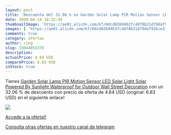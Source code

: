 ```yaml
---
layout: post
title: 'Descuento del 32.06 % en Garden Solar Lamp PIR Motion Sensor LED '
date: 2020-04-14 18:32:49
thumbnailImage: 'https://ae01.alicdn.com/kf/Hdcd0269463fc48f8b21d79daf92bce331/Garden-Solar-Lamp-PIR-Motion-Sensor-LED-Solar-Light-Solar-Powered-By-Sunlight-Waterproof-for-Outdoor.jpg_350x350._SL200_.jpg'
images: [ 'https://ae01.alicdn.com/kf/Hdcd0269463fc48f8b21d79daf92bce331/Garden-Solar-Lamp-PIR-Motion-Sensor-LED-Solar-Light-Solar-Powered-By-Sunlight-Waterproof-for-Outdoor.jpg_350x350._SL200_.jpg' ]
comments: true
category: ofertas
author: ring
slug: 33044053379
description:
actualPrice: 4.64 USD
comparePrice: 6.83 USD
inStock: true
---
```


Tienes [Garden Solar Lamp PIR Motion Sensor LED Solar Light Solar Powered By Sunlight Waterproof for Outdoor Wall Street Decoration](https://www.amazon.com/dp/33044053379/?tag=redken08-20) con un 32.06 % de descuento con precio de oferta de 4.64 USD (original: 6.83 USD) en el siguiente enlace!

[![](https://ae01.alicdn.com/kf/Hdcd0269463fc48f8b21d79daf92bce331/Garden-Solar-Lamp-PIR-Motion-Sensor-LED-Solar-Light-Solar-Powered-By-Sunlight-Waterproof-for-Outdoor.jpg_350x350._SL200_.jpg)](https://www.amazon.com/dp/33044053379/?tag=redken08-20)

[Accede a la oferta!!](https://www.amazon.com/dp/33044053379/?tag=redken08-20)

[Consulta otras ofertas en nuestro canal de telegram](https://t.me/s/ofertas25)
